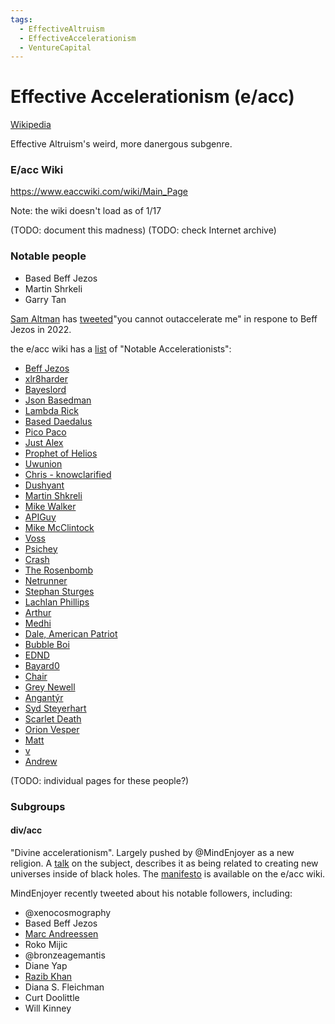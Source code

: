 ```yaml
---
tags:
  - EffectiveAltruism
  - EffectiveAccelerationism
  - VentureCapital
---
```

# Effective Accelerationism (e/acc)

[Wikipedia](https://en.wikipedia.org/wiki/Effective_accelerationism)

Effective Altruism's weird, more danergous subgenre.

### E/acc Wiki

https://www.eaccwiki.com/wiki/Main_Page

Note: the wiki doesn't load as of 1/17

(TODO: document this madness)
(TODO: check Internet archive)

### Notable people

- Based Beff Jezos
- Martin Shrkeli
- Garry Tan

[Sam Altman](/wiki/People/Sam%20Altman.md) has [tweeted](https://twitter.com/sama/status/1540227243368058880?lang=en)"you cannot outaccelerate me" in respone to Beff Jezos in 2022.

the e/acc wiki has a [list](https://www.eaccwiki.com/wiki/Notable_Accelerationists) of "Notable Accelerationists":
- [Beff Jezos](https://www.eaccwiki.com/wiki/Beff_Jezos "Beff Jezos")
- [xlr8harder](https://www.eaccwiki.com/wiki/Xlr8harder "Xlr8harder")
- [Bayeslord](https://www.eaccwiki.com/wiki/Bayeslord "Bayeslord")
- [Json Basedman](https://www.eaccwiki.com/wiki/Json_Basedman "Json Basedman")
- [Lambda Rick](https://www.eaccwiki.com/wiki/Lambda_Rick "Lambda Rick")
- [Based Daedalus](https://www.eaccwiki.com/wiki/Based_Daedalus "Based Daedalus")
- [Pico Paco](https://www.eaccwiki.com/wiki/Pico_Paco "Pico Paco")
- [Just Alex](https://www.eaccwiki.com/wiki/Just_Alex "Just Alex")
- [Prophet of Helios](https://www.eaccwiki.com/wiki/Prophet_of_Helios "Prophet of Helios")
- [Uwunion](https://www.eaccwiki.com/wiki/Uwunion "Uwunion")
- [Chris - knowclarified](https://www.eaccwiki.com/wiki/Chris_-_knowclarified "Chris - knowclarified")
- [Dushyant](https://www.eaccwiki.com/wiki/Dushyant "Dushyant")
- [Martin Shkreli](https://www.eaccwiki.com/wiki/Martin_Shkreli "Martin Shkreli")
- [Mike Walker](https://www.eaccwiki.com/wiki/Mike_Walker "Mike Walker")
- [APIGuy](https://www.eaccwiki.com/wiki/APIGuy "APIGuy")
- [Mike McClintock](https://www.eaccwiki.com/wiki/Mike_McClintock "Mike McClintock")
- [Voss](https://www.eaccwiki.com/wiki/Voss "Voss")
- [Psichey](https://www.eaccwiki.com/wiki/Psichey "Psichey")
- [Crash](https://www.eaccwiki.com/wiki/Crash "Crash")
- [The Rosenbomb](https://www.eaccwiki.com/wiki/The_Rosenbomb "The Rosenbomb")
- [Netrunner](https://www.eaccwiki.com/wiki/Netrunner "Netrunner")
- [Stephan Sturges](https://www.eaccwiki.com/wiki/Stephan_Sturges "Stephan Sturges")
- [Lachlan Phillips](https://www.eaccwiki.com/wiki/Lachlan_Phillips "Lachlan Phillips")
- [Arthur](https://www.eaccwiki.com/wiki/Arthur "Arthur")
- [Medhi](https://www.eaccwiki.com/wiki/Medhi "Medhi")
- [Dale, American Patriot](https://www.eaccwiki.com/wiki/Dale,_American_Patriot "Dale, American Patriot")
- [Bubble Boi](https://www.eaccwiki.com/wiki/Bubble_boi "Bubble boi")
- [EDND](https://www.eaccwiki.com/wiki/EDND "EDND")
- [Bayard0](https://www.eaccwiki.com/wiki/Bayard0 "Bayard0")
- [Chair](https://www.eaccwiki.com/wiki/Chair "Chair")
- [Grey Newell](https://www.eaccwiki.com/wiki/Grey_Newell "Grey Newell")
- [Angantýr](https://www.eaccwiki.com/wiki/Angant%C3%BDr "Angantýr")
- [Syd Steyerhart](https://www.eaccwiki.com/wiki/Syd_Steyerhart "Syd Steyerhart")
- [Scarlet Death](https://www.eaccwiki.com/wiki/Scarlet_Death "Scarlet Death")
- [Orion Vesper](https://www.eaccwiki.com/wiki/Orion_Vesper "Orion Vesper")
- [Matt](https://www.eaccwiki.com/wiki/ThinkWiselyMatt "ThinkWiselyMatt")
- [v](https://www.eaccwiki.com/wiki/V.dundigalla "V.dundigalla")
- [Andrew](https://www.eaccwiki.com/wiki/Andrew "Andrew")


(TODO: individual pages for these people?)

### Subgroups

#### div/acc
"Divine accelerationism". Largely pushed by @MindEnjoyer as a new religion. A [talk](https://twitter.com/MindEnjoyer/status/1754357595358232952
) on the subject, describes it as being related to creating new universes inside of black holes. The [manifesto](https://www.eaccwiki.com/wiki/Div/acc) is available on the e/acc wiki.

MindEnjoyer recently tweeted about his notable followers, including:
- @xenocosmography
- Based Beff Jezos
- [Marc Andreessen](../People/Marc%20Andreessen.md)
- Roko Mijic
- @bronzeagemantis
- Diane Yap
- [Razib Khan](../Cartography/Twiliberia/Razib%20Khan.md)
- Diana S. Fleichman
- Curt Doolittle
- Will Kinney



